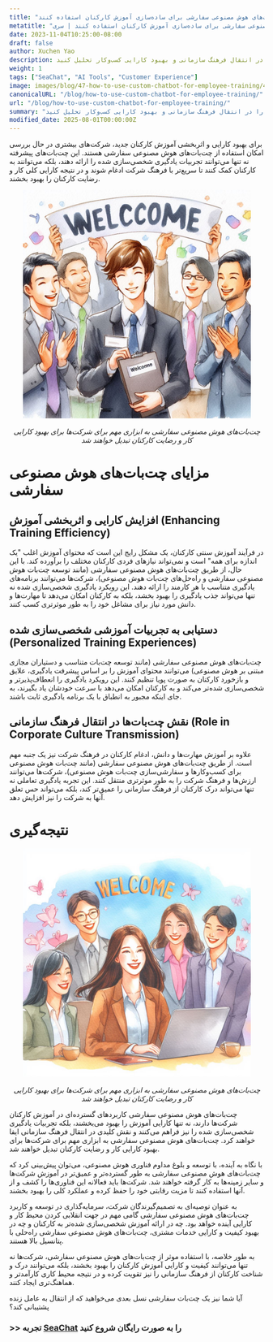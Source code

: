 ```yaml
---
title: "چگونه شرکت‌ها می‌توانند از چت‌بات‌های هوش مصنوعی سفارشی برای ساده‌سازی آموزش کارکنان استفاده کنند"
metatitle: "چگونه شرکت‌ها می‌توانند از چت‌بات‌های هوش مصنوعی سفارشی برای ساده‌سازی آموزش کارکنان استفاده کنند | سری SeaChat نسل بعدی"
date: 2023-11-04T10:25:00-08:00
draft: false
author: Xuchen Yao
description: نقش انقلابی چت‌بات‌های هوش مصنوعی سفارشی در افزایش کارایی آموزش کارکنان و تجربیات یادگیری شخصی‌سازی شده را بررسی کنید و نقش کلیدی آنها را در انتقال فرهنگ سازمانی و بهبود کارایی کسب‌وکار تحلیل کنید.
weight: 1
tags: ["SeaChat", "AI Tools", "Customer Experience"]
image: images/blog/47-how-to-use-custom-chatbot-for-employee-training/47-how-to-use-custom-chatbot-for-employee-training.png
canonicalURL: "/blog/how-to-use-custom-chatbot-for-employee-training/"
url: "/blog/how-to-use-custom-chatbot-for-employee-training/"
summary: "نقش انقلابی چت‌بات‌های هوش مصنوعی سفارشی در افزایش کارایی آموزش کارکنان و تجربیات یادگیری شخصی‌سازی شده را بررسی کنید و نقش کلیدی آنها را در انتقال فرهنگ سازمانی و بهبود کارایی کسب‌وکار تحلیل کنید."
modified_date: 2025-08-01T00:00:00Z
---
```


برای بهبود کارایی و اثربخشی آموزش کارکنان جدید، شرکت‌های بیشتری در حال بررسی امکان استفاده از چت‌بات‌های هوش مصنوعی سفارشی هستند. این چت‌بات‌های پیشرفته نه تنها می‌توانند تجربیات یادگیری شخصی‌سازی شده را ارائه دهند، بلکه می‌توانند به کارکنان کمک کنند تا سریع‌تر با فرهنگ شرکت ادغام شوند و در نتیجه کارایی کلی کار و رضایت کارکنان را بهبود بخشند.

<center>
<img height="450px" src="/images/blog/47-how-to-use-custom-chatbot-for-employee-training/1-custom-chatbot-makes-onboarding-easy.jpeg" alt="چت‌بات‌های هوش مصنوعی سفارشی به ابزاری مهم برای شرکت‌ها برای بهبود کارایی کار و رضایت کارکنان تبدیل خواهند شد"/>

*چت‌بات‌های هوش مصنوعی سفارشی به ابزاری مهم برای شرکت‌ها برای بهبود کارایی کار و رضایت کارکنان تبدیل خواهند شد*
</center>


# مزایای چت‌بات‌های هوش مصنوعی سفارشی

## افزایش کارایی و اثربخشی آموزش (Enhancing Training Efficiency)
در فرآیند آموزش سنتی کارکنان، یک مشکل رایج این است که محتوای آموزش اغلب "یک اندازه برای همه" است و نمی‌تواند نیازهای فردی کارکنان مختلف را برآورده کند. با این حال، از طریق چت‌بات‌های هوش مصنوعی سفارشی (مانند توسعه چت‌بات هوش مصنوعی سفارشی و راه‌حل‌های چت‌بات هوش مصنوعی)، شرکت‌ها می‌توانند برنامه‌های یادگیری متناسب با هر کارمند را ارائه دهند. این رویکرد یادگیری شخصی‌سازی شده نه تنها می‌تواند جذب یادگیری را بهبود بخشد، بلکه به کارکنان امکان می‌دهد تا مهارت‌ها و دانش مورد نیاز برای مشاغل خود را به طور موثرتری کسب کنند.

## دستیابی به تجربیات آموزشی شخصی‌سازی شده (Personalized Training Experiences)
چت‌بات‌های هوش مصنوعی سفارشی (مانند توسعه چت‌بات متناسب و دستیاران مجازی مبتنی بر هوش مصنوعی) می‌توانند محتوای آموزش را بر اساس پیشرفت یادگیری، علایق و بازخورد کارکنان به صورت پویا تنظیم کنند. این رویکرد یادگیری را انعطاف‌پذیرتر و شخصی‌سازی شده‌تر می‌کند و به کارکنان امکان می‌دهد با سرعت خودشان یاد بگیرند، به جای اینکه مجبور به انطباق با یک برنامه یادگیری ثابت باشند.

## نقش چت‌بات‌ها در انتقال فرهنگ سازمانی (Role in Corporate Culture Transmission)
علاوه بر آموزش مهارت‌ها و دانش، ادغام کارکنان در فرهنگ شرکت نیز یک جنبه مهم است. از طریق چت‌بات‌های هوش مصنوعی سفارشی (مانند چت‌بات هوش مصنوعی برای کسب‌وکارها و سفارشی‌سازی چت‌بات هوش مصنوعی)، شرکت‌ها می‌توانند ارزش‌ها و فرهنگ شرکت را به طور موثرتری منتقل کنند. این تجربه یادگیری تعاملی نه تنها می‌تواند درک کارکنان از فرهنگ سازمانی را عمیق‌تر کند، بلکه می‌تواند حس تعلق آنها به شرکت را نیز افزایش دهد.


# نتیجه‌گیری

<center>
<img height="450px" src="/images/blog/47-how-to-use-custom-chatbot-for-employee-training/2-focus-on-employee-happiness-by-smooth-training.jpeg" alt="چت‌بات‌های هوش مصنوعی سفارشی به ابزاری مهم برای شرکت‌ها برای بهبود کارایی کار و رضایت کارکنان تبدیل خواهند شد"/>

*چت‌بات‌های هوش مصنوعی سفارشی به ابزاری مهم برای شرکت‌ها برای بهبود کارایی کار و رضایت کارکنان تبدیل خواهند شد*
</center>

چت‌بات‌های هوش مصنوعی سفارشی کاربردهای گسترده‌ای در آموزش کارکنان شرکت‌ها دارند، نه تنها کارایی آموزش را بهبود می‌بخشند، بلکه تجربیات یادگیری شخصی‌سازی شده را نیز فراهم می‌کنند و نقش کلیدی در انتقال فرهنگ سازمانی ایفا خواهند کرد. چت‌بات‌های هوش مصنوعی سفارشی به ابزاری مهم برای شرکت‌ها برای بهبود کارایی کار و رضایت کارکنان تبدیل خواهند شد.

با نگاه به آینده، با توسعه و بلوغ مداوم فناوری هوش مصنوعی، می‌توان پیش‌بینی کرد که چت‌بات‌های هوش مصنوعی سفارشی به طور گسترده‌تر و عمیق‌تر در آموزش شرکت‌ها و سایر زمینه‌ها به کار گرفته خواهند شد. شرکت‌ها باید فعالانه این فناوری‌ها را کشف و از آنها استفاده کنند تا مزیت رقابتی خود را حفظ کرده و عملکرد کلی را بهبود بخشند.

به عنوان توصیه‌ای به تصمیم‌گیرندگان شرکت، سرمایه‌گذاری در توسعه و کاربرد چت‌بات‌های هوش مصنوعی سفارشی گامی مهم در جهت انقلابی کردن محیط کار و کارایی آینده خواهد بود. چه در ارائه آموزش شخصی‌سازی شده‌تر به کارکنان و چه در بهبود کیفیت و کارایی خدمات مشتری، چت‌بات‌های هوش مصنوعی سفارشی راه‌حلی با پتانسیل بالا هستند.

به طور خلاصه، با استفاده موثر از چت‌بات‌های هوش مصنوعی سفارشی، شرکت‌ها نه تنها می‌توانند کیفیت و کارایی آموزش کارکنان را بهبود بخشند، بلکه می‌توانند درک و شناخت کارکنان از فرهنگ سازمانی را نیز تقویت کرده و در نتیجه محیط کاری کارآمدتر و هماهنگ‌تری ایجاد کنند.

آیا شما نیز یک چت‌بات سفارشی نسل بعدی می‌خواهید که از انتقال به عامل زنده پشتیبانی کند؟

### >> تجربه [SeaChat](https://chat.seasalt.ai/?utm_source=blog) را به صورت رایگان شروع کنید
